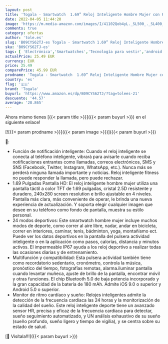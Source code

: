 ```yaml
---
layout: post
title: 'Togala - Smartwatch  1.69” Reloj Inteligente Hombre Mujer con Pulsómetro  Calorías  Monitor de Sueño  Podómetro Pulsera Actividad Inteligente 24 Modos Deporte  Impermeable Reloj Deportivo para Android iOS'
date: 2022-04-05 11:44:20
image: 'https://m.media-amazon.com/images/I/41102Qob4yL._SL500_._SL400_.jpg'
comments: true
category: ofertas
author: 'tole.es'
slug: 'B09CYS62TJ-es Togala - Smartwatch 1.69” Reloj Inteligente Hombre Mujer...'
sku: 'B09CYS62TJ-es'
tags: [ 'Electrónica','Smartwatches','Tecnología para vestir','android','togala', ]
actualPrice: 25.49 EUR
currency: EUR
price: 25.49
comparePrice: 45.99 EUR
prodname: 'Togala - Smartwatch  1.69” Reloj Inteligente Hombre Mujer con Pulsómetro  Calorías  Monitor de Sueño  Podómetro Pulsera Actividad Inteligente 24 Modos Deporte  Impermeable Reloj Deportivo para Android iOS'
country: 'es'
flag: '🇪🇸'
brand: 'Togala'
buyurl: 'https://www.amazon.es/dp/B09CYS62TJ/?tag=tolees-21'
descuento: '44.57'
average: '28.865'
---
```


Ahora mismo tienes [{{< param title >}}]({{< param buyurl >}}) en el siguiente enlace!

[![{{< param prodname >}}]({{< param image >}})]({{< param buyurl >}})

🔎:

- Función de notificación inteligente: Cuando el reloj inteligente se conecta al teléfono inteligente, vibrará para avisarle cuando reciba notificaciones entrantes como llamadas, correos electrónicos, SMS y SNS (Facebook, Twitter, Instagram, WhatsApp, etc.). Nunca más se perderá ninguna llamada importante y noticias. Reloj inteligente fitness no puede responder la llamada, pero puede rechazar.
- 1.69 Pulgadas Pantalla HD: El reloj inteligente hombre mujer utiliza una pantalla táctil a color TFT de 1.69 pulgadas, cristal 2.5D resistente y duradero, 240x280 screen resolution e brillo ajustable en 4 niveles. Pantalla más clara, más conveniente de operar, le brinda una nueva experiencia de actualización. Y soporta elegir cualquier imagen que desee en su teléfono como fondo de pantalla, muestra su estilo personal.
- 24 modos deportivos: Este smartwatch hombre mujer incluye muchos modos de deporte, como correr al aire libre, nadar, andar en bicicleta, correr en interiores, caminar, tenis, bádminton, yoga, montañismo ect. Puede ver los datos deportivos en la pantalla del pulsera actividad inteligente o en la aplicación como pasos, calorías, distancia y minutos activos. El impermeable IP67 ayuda a los reloj deportivo a realizar todas las ocasiones diarias y de entrenamiento.
- Multifunción y compatibilidad: Esta pulsera actividad también tiene como recordatorio sedentario, cronómetro, controla la música, pronóstico del tiempo, fotografías remotas, alarma.iluminar pantalla cuando levantar muñeca, ajuste de brillo de la pantalla, encontrar móvil y otras funciones. El chip Bluetooth 5.0 de baja potencia incorporado y la gran capacidad de la batería de 180 mAh. Admite iOS 9.0 o superior y Android 5.0 o superior.
- Monitor de ritmo cardíaco y sueño: Relojes inteligentes admite la detección de la frecuencia cardíaca las 24 horas y la monitorización de la calidad del sueño. Este reloj inteligente deporte tiene un avanzado sensor HR, precisa y eficaz de la frecuencia cardíaca para detectar, sueño seguimiento automatizado, y UN análisis exhaustivo de su sueño (sueño profundo, sueño ligero y tiempo de vigilia), y se centra sobre su estado de salud.

[🛒 Visítala!!!]({{< param buyurl >}})
